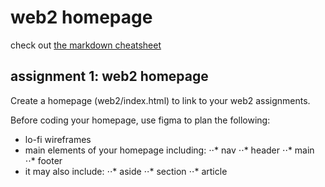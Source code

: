 # web2 homepage
check out [the markdown cheatsheet](https://github.com/adam-p/markdown-here/wiki/Markdown-Cheatsheet)

## assignment 1: web2 homepage
Create a homepage (web2/index.html) to link to your web2 assignments.

Before coding your homepage, use figma to plan the following:
* lo-fi wireframes
* main elements of your homepage including:
⋅⋅* nav
⋅⋅* header
⋅⋅* main
⋅⋅* footer
* it may also include:
⋅⋅* aside
⋅⋅* section
⋅⋅* article
